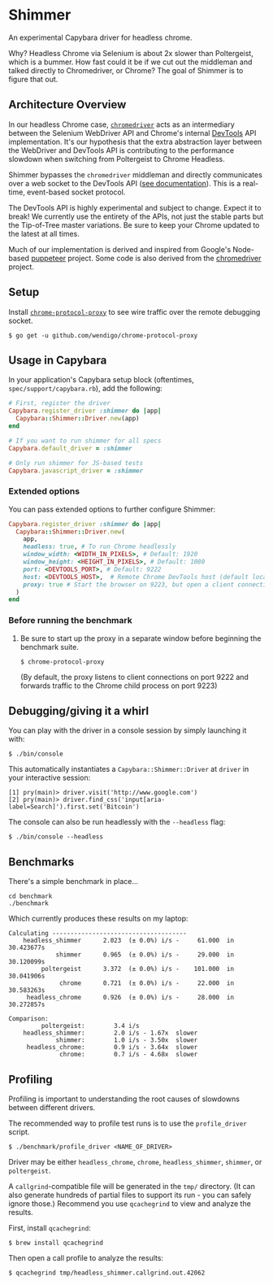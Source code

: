 # Shimmer

An experimental Capybara driver for headless chrome.

Why? Headless Chrome via Selenium is about 2x slower than Poltergeist, which is a bummer. How fast could it be if we cut out the middleman and talked directly to Chromedriver, or Chrome? The goal of Shimmer is to figure that out.

## Architecture Overview

In our headless Chrome case, [`chromedriver`](https://github.com/bayandin/chromedriver) acts as an intermediary between the Selenium WebDriver API and Chrome's internal [DevTools](https://chromedevtools.github.io/devtools-protocol/) API implementation. It's our hypothesis that the extra abstraction layer between the WebDriver and DevTools API is contributing to the performance slowdown when switching from Poltergeist to Chrome Headless.

Shimmer bypasses the `chromedriver` middleman and directly communicates over a web socket to the DevTools API ([see documentation](https://chromedevtools.github.io/devtools-protocol/)). This is a real-time, event-based socket protocol.

The DevTools API is highly experimental and subject to change. Expect it to break! We currently use the entirety of the APIs, not just the stable parts but the Tip-of-Tree master variations. Be sure to keep your Chrome updated to the latest at all times.

Much of our implementation is derived and inspired from Google's Node-based [puppeteer](https://github.com/GoogleChrome/puppeteer/) project. Some code is also derived from the [chromedriver](https://github.com/bayandin/chromedriver) project.

## Setup

Install [`chrome-protocol-proxy`](https://github.com/wendigo/chrome-protocol-proxy) to see wire traffic over the remote debugging socket.

    $ go get -u github.com/wendigo/chrome-protocol-proxy

## Usage in Capybara

In your application's Capybara setup block (oftentimes, `spec/support/capybara.rb`), add the following:

```ruby
# First, register the driver
Capybara.register_driver :shimmer do |app|
  Capybara::Shimmer::Driver.new(app)
end

# If you want to run shimmer for all specs
Capybara.default_driver = :shimmer

# Only run shimmer for JS-based tests
Capybara.javascript_driver = :shimmer
```

### Extended options

You can pass extended options to further configure Shimmer:

```ruby
Capybara.register_driver :shimmer do |app|
  Capybara::Shimmer::Driver.new(
    app,
    headless: true, # To run Chrome headlessly
    window_width: <WIDTH_IN_PIXELS>, # Default: 1920
    window_height: <HEIGHT_IN_PIXELS>, # Default: 1080
    port: <DEVTOOLS_PORT>, # Default: 9222
    host: <DEVTOOLS_HOST>,  # Remote Chrome DevTools host (default localhost)
    proxy: true # Start the browser on 9223, but open a client connection to chrome-protocol-proxy on 9222
  )
end
```

### Before running the benchmark

   1. Be sure to start up the proxy in a separate window before beginning the benchmark suite.

      ```$ chrome-protocol-proxy```

      (By default, the proxy listens to client connections on port 9222 and forwards traffic to the Chrome child process on port 9223)


## Debugging/giving it a whirl

You can play with the driver in a console session by simply launching it with:

    $ ./bin/console

This automatically instantiates a `Capybara::Shimmer::Driver` at `driver` in your interactive session:

    [1] pry(main)> driver.visit('http://www.google.com')
    [2] pry(main)> driver.find_css('input[aria-label=Search]').first.set('Bitcoin')

The console can also be run headlessly with the `--headless` flag:

    $ ./bin/console --headless

## Benchmarks

There's a simple benchmark in place...

    cd benchmark
    ./benchmark

Which currently produces these results on my laptop:

```
Calculating -------------------------------------
    headless_shimmer      2.023  (± 0.0%) i/s -     61.000  in  30.423677s
             shimmer      0.965  (± 0.0%) i/s -     29.000  in  30.120099s
         poltergeist      3.372  (± 0.0%) i/s -    101.000  in  30.041906s
              chrome      0.721  (± 0.0%) i/s -     22.000  in  30.583263s
     headless_chrome      0.926  (± 0.0%) i/s -     28.000  in  30.272857s

Comparison:
         poltergeist:        3.4 i/s
    headless_shimmer:        2.0 i/s - 1.67x  slower
             shimmer:        1.0 i/s - 3.50x  slower
     headless_chrome:        0.9 i/s - 3.64x  slower
              chrome:        0.7 i/s - 4.68x  slower
``` 

## Profiling

Profiling is important to understanding the root causes of slowdowns between different drivers.

The recommended way to profile test runs is to use the `profile_driver` script.

    $ ./benchmark/profile_driver <NAME_OF_DRIVER>

Driver may be either `headless_chrome`, `chrome`, `headless_shimmer`, `shimmer`, or `poltergeist`.

A `callgrind`-compatible file will be generated in the `tmp/` directory. (It can also generate hundreds of partial files to support its run - you can safely ignore those.) Recommend you use `qcachegrind` to view and analyze the results.

First, install `qcachegrind`:

    $ brew install qcachegrind

Then open a call profile to analyze the results:

    $ qcachegrind tmp/headless_shimmer.callgrind.out.42062
